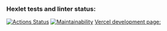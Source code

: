 ### Hexlet tests and linter status:
[![Actions Status](https://github.com/hikarinakano/frontend-project-11/workflows/hexlet-check/badge.svg)](https://github.com/hikarinakano/frontend-project-11/actions)
[![Maintainability](https://api.codeclimate.com/v1/badges/15cb02c480dafc1db4fb/maintainability)](https://codeclimate.com/github/hikarinakano/frontend-project-11/maintainability)
<a href="https://vercel.com/hikarinakano/frontend-project-11">Vercel development page:</a>